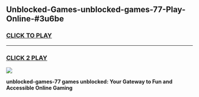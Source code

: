 
## Unblocked-Games-unblocked-games-77-Play-Online-#3u6be
<h3>
<a href="https://premium.freeplayer.one?title=unblocked-games-77&ref=27F">CLICK TO PLAY</a></h3>
<hr>

<h3>
<a href="https://premium.freeplayer.one?title=unblocked-games-77&ref=27F">CLICK 2 PLAY</a>
  
</h3>

<a href="https://premium.freeplayer.one?title=unblocked-games-77&ref=27F"><img src="https://clearcache.store/games.png"></a>


**unblocked-games-77 games unblocked: Your Gateway to Fun and Accessible Online Gaming**
